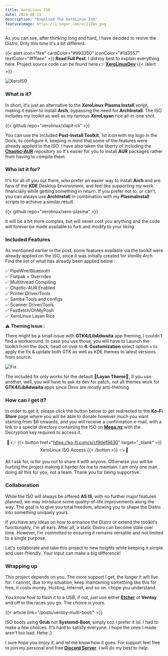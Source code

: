 ```yaml
---
title: XeroLinux ISO
date: 2024-08-11
description: "Download The XeroLinux ISO"
featureimage: https://i.imgur.com/ejZ1ZQv.png
---
```

As you can see, after thinking long and hard, I have decided to revive the Distro. Only this time it's a bit different.

{{< alert icon="fire" cardColor="#993350" iconColor="#1d3557" textColor="#f1faee" >}}
**Read Full Post**. I did my best to explain everything here. Project source code can be found here 👉 [**XeroLinuxDev**](https://github.com/XeroLinuxDev)
{{< /alert >}}

![XeroISO](https://i.imgur.com/ejZ1ZQv.png)

### What is it?

In short, it's just an alternative to the **XeroLinux Plasma Install** script, making it easier to install **Arch**, bypassing the need for **ArchInstall**. The ISO includes my toolkit as well as my famous **XeroLayan** rice all-in-one shot.

{{< github repo="xerolinux/xlapit-cli" >}}

You can use the included **Post-Install Toolkit**, 1st icon with my logo in the Dock, to configure it, keeping in mind that some of the features were already applied to the ISO. I have also taken the liberty of including the [**Chaotic-AUR**](https://aur.chaotic.cx) repository so it's easier for you to install **AUR** packages rather from having to compile them.

### Who ist it for?

It's for all of you out there, who prefer an easier way to install **Arch** and are fans of the **KDE** Desktop Environment, and feel like supporting my work financially while getting something in return. If you prefer not to, or can't, you can always use **ArchInstall** in combination with my **PlasmaInstall** scripts to achieve a similar result.

{{< github repo="xerolinux/xero-plasma" >}}

It will be a bit more complex, but will never cost you anything and the code will forever be made available to fork and modify to your liking.

### Included Features

As mentioned earlier in the post, some features available via the toolkit were already applied on the ISO, since it was initially created for *Vanilla Arch*. Find the list of what has already been applied below :

✅ PipeWire/Bluetooth<br>
✅ Flatpak + Overrides<br>
✅ Multithread Compiling<br>
✅ Chaotic-AUR Enabled<br>
✅ Printer Driver/Tools<br>
✅ Samba Tools and configs<br>
✅ Scanner Driver/Tools<br>
✅ Fastfetch/OhMyPosh<br>
✅ XeroLinux Layan Rice

⚠️ **Theming Issue :**

There might be a small issue with **GTK4/LibAdwaita** app theming, I couldn't find a workaround. In case you use those, you will have to Launch the toolkit from the dock, head on over to **4. Customization** select option `u` to apply the fix & update both GTK as well as KDE themes to latest versions from source.

![Fix](https://i.imgur.com/cBVO4ki.png)

The included fix only works for the default 🎨**Layan Theme**🎨, if you use another, well, you will have to ask its dev for patch, not all themes work for **GTK4/LibAdwaita** apps since Devs are mostly anti-theming.

### How can I get it?

In order to get it, please click the button below to get redirected to the **Ko-Fi Store** page where you will be able to donate however much you want starting from $6 onwards, and you will receive a confirmation e-mail, with a link to a special directory containing the ISO on [**Mega.nz**](https://mega.nz) with the Decryption key required to access it.

<div align="center">

🔐 👉 {{< button href="https://ko-fi.com/s/cf9def9630" target="_blank" >}}
XeroLinux ISO Access
{{< /button >}} 👈 🔐

</div>

All I ask for, is for you not to share it with anyone. Otherwise you will be hurting the project making it harder for me to maintain. I am only one man doing all this for you, not a team. Thank you for being supportive.

### Collaboration

While the ISO will always be offered **AS IS**, with no further major features planned, we may introduce some quality-of-life improvements along the way. The goal is to give you total freedom, allowing you to shape the Distro into something uniquely yours.

If you have any ideas on how to enhance the Distro or extend the toolkit's functionality, I'm all ears. After all, a static Distro can become stale over time. However, I’m committed to ensuring it remains versatile and not limited to a single purpose.

Let's collaborate and take this project to new heights while keeping it simple and user-friendly. Your input can make a big difference!

### Wrapping up

This project depends on you. The more support I get, the longer it will live for. I cannot, due to my situation, keep maintaining something like this for free, it costs money. Hosting, Internet, and so on. I hope you understand.

You know how to flash it to a USB, if not, just use either [**Etcher**](https://etcher.balena.io) ot **Ventoy** and off to the races you go. The choice is yours.

{{< article link="/posts/ventoy-multi-boot/" >}}

ISO boots using **Grub** not **Systemd-Boot**, simply coz I prefer it lol. I had to make a few choices. It's hard to satisfy everyone. I hope the ones I made aren't too bad. Hehe ;)

I sure hope you enjoy it, and let me know how it goes. For support feel free to join my personal and free [**Discord Server**](https://discord.gg/5sqxTSuKZu). I will do my best to help.
